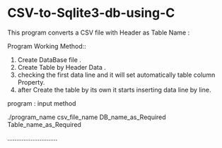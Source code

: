 # CSV-to-Sqlite3-db-using-C

This program converts a CSV file with Header as Table Name :

Program Working Method::

1. Create DataBase file .
2. Create Table by Header Data .
3. checking the first data line and it will set automatically table column Property.
4. after Create the table by its own it starts inserting data line by line.

program : input method

./program_name csv_file_name DB_name_as_Required Table_name_as_Required

............................
